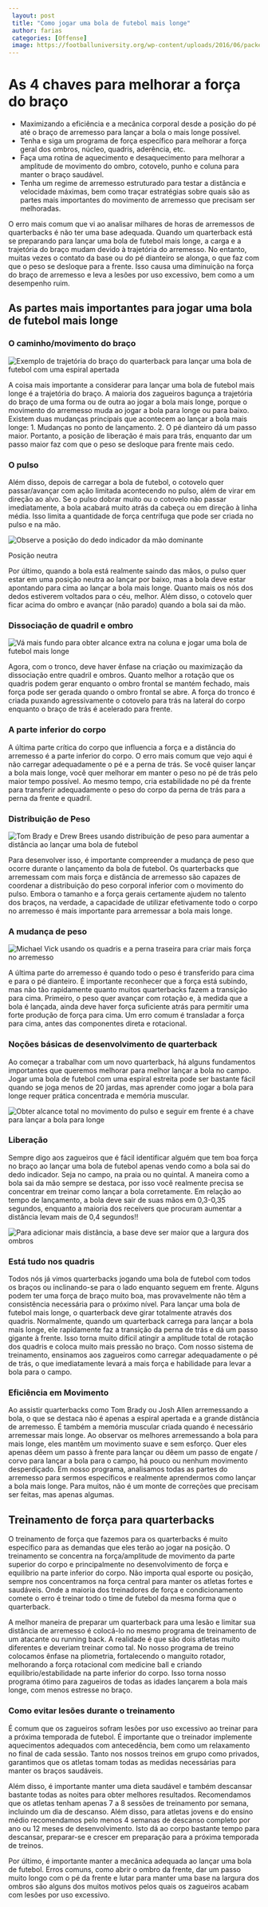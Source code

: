 ```yaml
---   
 layout: post 
 title: "Como jogar uma bola de futebol mais longe" 
 author: farias 
 categories: [Offense] 
 image: https://footballuniversity.org/wp-content/uploads/2016/06/packers20-768x567.jpg  
---   
```


# As 4 chaves para melhorar a força do braço

* Maximizando a eficiência e a mecânica corporal desde a posição do pé até o braço de arremesso para lançar a bola o mais longe possível.
* Tenha e siga um programa de força específico para melhorar a força geral dos ombros, núcleo, quadris, aderência, etc.
* Faça uma rotina de aquecimento e desaquecimento para melhorar a amplitude de movimento do ombro, cotovelo, punho e coluna para manter o braço saudável.
* Tenha um regime de arremesso estruturado para testar a distância e velocidade máximas, bem como traçar estratégias sobre quais são as partes mais importantes do movimento de arremesso que precisam ser melhoradas.

O erro mais comum que vi ao analisar milhares de horas de arremessos de quarterbacks é não ter uma base adequada. Quando um quarterback está se preparando para lançar uma bola de futebol mais longe, a carga e a trajetória do braço mudam devido à trajetória do arremesso. No entanto, muitas vezes o contato da base ou do pé dianteiro se alonga, o que faz com que o peso se desloque para a frente. Isso causa uma diminuição na força do braço de arremesso e leva a lesões por uso excessivo, bem como a um desempenho ruim.

##  As partes mais importantes para jogar uma bola de futebol mais longe 

### O caminho/movimento do braço 

 ![Exemplo de trajetória do braço do quarterback para lançar uma bola de futebol com uma espiral apertada](https://www.performancelabofcalifornia.com/wp-content/uploads/2022/12/how-to-throw-a-football-wrist-1024x549.jpg "Exemplo de trajetória do braço do quarterback para lançar uma bola de futebol com uma espiral apertada") 

A coisa mais importante a considerar para lançar uma bola de futebol mais longe é a trajetória do braço. A maioria dos zagueiros bagunça a trajetória do braço de uma forma ou de outra ao jogar a bola mais longe, porque o movimento do arremesso muda ao jogar a bola para longe ou para baixo. Existem duas mudanças principais que acontecem ao lançar a bola mais longe: 1\. Mudanças no ponto de lançamento. 2\. O pé dianteiro dá um passo maior. Portanto, a posição de liberação é mais para trás, enquanto dar um passo maior faz com que o peso se desloque para frente mais cedo.

### O pulso

Além disso, depois de carregar a bola de futebol, o cotovelo quer passar/avançar com ação limitada acontecendo no pulso, além de virar em direção ao alvo. Se o pulso dobrar muito ou o cotovelo não passar imediatamente, a bola acabará muito atrás da cabeça ou em direção à linha média. Isso limita a quantidade de força centrífuga que pode ser criada no pulso e na mão.

![Observe a posição do dedo indicador da mão dominante](https://www.performancelabofcalifornia.com/wp-content/uploads/2022/12/Patrick-mahomes-slow-motion-throw-1024x166.jpg "Observe a posição do dedo indicador da mão dominante") 

Posição neutra

Por último, quando a bola está realmente saindo das mãos, o pulso quer estar em uma posição neutra ao lançar por baixo, mas a bola deve estar apontando para cima ao lançar a bola mais longe. Quanto mais os nós dos dedos estiverem voltados para o céu, melhor. Além disso, o cotovelo quer ficar acima do ombro e avançar (não parado) quando a bola sai da mão.

### Dissociação de quadril e ombro

 ![Vá mais fundo para obter alcance extra na coluna e jogar uma bola de futebol mais longe](https://www.performancelabofcalifornia.com/wp-content/uploads/2022/12/Hip-And-Shoulder-Disassocation-Example-1.jpg "Vá mais fundo para obter alcance extra na coluna e jogar uma bola de futebol mais longe") 

Agora, com o tronco, deve haver ênfase na criação ou maximização da dissociação entre quadril e ombros. Quanto melhor a rotação que os quadris podem gerar enquanto o ombro frontal se mantém fechado, mais força pode ser gerada quando o ombro frontal se abre. A força do tronco é criada puxando agressivamente o cotovelo para trás na lateral do corpo enquanto o braço de trás é acelerado para frente.

### A parte inferior do corpo

A última parte crítica do corpo que influencia a força e a distância do arremesso é a parte inferior do corpo. O erro mais comum que vejo aqui é não carregar adequadamente o pé e a perna de trás. Se você quiser lançar a bola mais longe, você quer melhorar em manter o peso no pé de trás pelo maior tempo possível. Ao mesmo tempo, cria estabilidade no pé da frente para transferir adequadamente o peso do corpo da perna de trás para a perna da frente e quadril.

### Distribuição de Peso

![Tom Brady e Drew Brees usando distribuição de peso para aumentar a distância ao lançar uma bola de futebol](https://www.performancelabofcalifornia.com/wp-content/uploads/2022/04/Longest-Football-Throw-Weight-Distribution-1.png "Tom Brady e Drew Brees usando distribuição de peso para aumentar a distância ao lançar uma bola de futebol") 

Para desenvolver isso, é importante compreender a mudança de peso que ocorre durante o lançamento da bola de futebol. Os quarterbacks que arremessam com mais força e distância de arremesso são capazes de coordenar a distribuição do peso corporal inferior com o movimento do pulso. Embora o tamanho e a força gerais certamente ajudem no talento dos braços, na verdade, a capacidade de utilizar efetivamente todo o corpo no arremesso é mais importante para arremessar a bola mais longe.

### A mudança de peso

 ![Michael Vick usando os quadris e a perna traseira para criar mais força no arremesso](https://www.performancelabofcalifornia.com/wp-content/uploads/2022/12/Longest-Football-Throw-weight-shift-1.png "Michael Vick usando os quadris e a perna traseira para criar mais força no arremesso") 

A última parte do arremesso é quando todo o peso é transferido para cima e para o pé dianteiro. É importante reconhecer que a força está subindo, mas não tão rapidamente quanto muitos quarterbacks fazem a transição para cima. Primeiro, o peso quer avançar com rotação e, à medida que a bola é lançada, ainda deve haver força suficiente atrás para permitir uma forte produção de força para cima. Um erro comum é transladar a força para cima, antes das componentes direta e rotacional.

### Noções básicas de desenvolvimento de quarterback

Ao começar a trabalhar com um novo quarterback, há alguns fundamentos importantes que queremos melhorar para melhor lançar a bola no campo. Jogar uma bola de futebol com uma espiral estreita pode ser bastante fácil quando se joga menos de 20 jardas, mas aprender como jogar a bola para longe requer prática concentrada e memória muscular.

 ![Obter alcance total no movimento do pulso e seguir em frente é a chave para lançar a bola para longe](https://www.performancelabofcalifornia.com/wp-content/uploads/2022/12/8f9bad04-48dc-445d-8763-0041a97fdc65-1.png "Obter alcance total no movimento do pulso e seguir em frente é a chave para lançar a bola para longe") 

### Liberação

Sempre digo aos zagueiros que é fácil identificar alguém que tem boa força no braço ao lançar uma bola de futebol apenas vendo como a bola sai do dedo indicador. Seja no campo, na praia ou no quintal. A maneira como a bola sai da mão sempre se destaca, por isso você realmente precisa se concentrar em treinar como lançar a bola corretamente. Em relação ao tempo de lançamento, a bola deve sair de suas mãos em 0,3-0,35 segundos, enquanto a maioria dos receivers que procuram aumentar a distância levam mais de 0,4 segundos!!

 ![Para adicionar mais distância, a base deve ser maior que a largura dos ombros](https://www.performancelabofcalifornia.com/wp-content/uploads/2022/11/c2cb0b4b-b796-4b57-b7ca-8ff753ee4deb-1-1024x446.png "Para adicionar mais distância, a base deve ser maior que a largura dos ombros") 

### Está tudo nos quadris

Todos nós já vimos quarterbacks jogando uma bola de futebol com todos os braços ou inclinando-se para o lado enquanto seguem em frente. Alguns podem ter uma força de braço muito boa, mas provavelmente não têm a consistência necessária para o próximo nível. Para lançar uma bola de futebol mais longe, o quarterback deve girar totalmente através dos quadris. Normalmente, quando um quarterback carrega para lançar a bola mais longe, ele rapidamente faz a transição da perna de trás e dá um passo gigante à frente. Isso torna muito difícil atingir a amplitude total de rotação dos quadris e coloca muito mais pressão no braço. Com nosso sistema de treinamento, ensinamos aos zagueiros como carregar adequadamente o pé de trás, o que imediatamente levará a mais força e habilidade para levar a bola para o campo.

### Eficiência em Movimento

Ao assistir quarterbacks como Tom Brady ou Josh Allen arremessando a bola, o que se destaca não é apenas a espiral apertada e a grande distância de arremesso. É também a memória muscular criada quando é necessário arremessar mais longe. Ao observar os melhores arremessando a bola para mais longe, eles mantêm um movimento suave e sem esforço. Quer eles apenas dêem um passo à frente para lançar ou dêem um passo de engate / corvo para lançar a bola para o campo, há pouco ou nenhum movimento desperdiçado. Em nosso programa, analisamos todas as partes do arremesso para sermos específicos e realmente aprendermos como lançar a bola mais longe. Para muitos, não é um monte de correções que precisam ser feitas, mas apenas algumas.

##  Treinamento de força para quarterbacks 

O treinamento de força que fazemos para os quarterbacks é muito específico para as demandas que eles terão ao jogar na posição. O treinamento se concentra na força/amplitude de movimento da parte superior do corpo e principalmente no desenvolvimento de força e equilíbrio na parte inferior do corpo. Não importa qual esporte ou posição, sempre nos concentramos na força central para manter os atletas fortes e saudáveis. Onde a maioria dos treinadores de força e condicionamento comete o erro é treinar todo o time de futebol da mesma forma que o quarterback.

A melhor maneira de preparar um quarterback para uma lesão e limitar sua distância de arremesso é colocá-lo no mesmo programa de treinamento de um atacante ou running back. A realidade é que são dois atletas muito diferentes e deveriam treinar como tal. No nosso programa de treino colocamos ênfase na pliometria, fortalecendo o manguito rotador, melhorando a força rotacional com medicine ball e criando equilíbrio/estabilidade na parte inferior do corpo. Isso torna nosso programa ótimo para zagueiros de todas as idades lançarem a bola mais longe, com menos estresse no braço.

### Como evitar lesões durante o treinamento

É comum que os zagueiros sofram lesões por uso excessivo ao treinar para a próxima temporada de futebol. É importante que o treinador implemente aquecimentos adequados com antecedência, bem como um relaxamento no final de cada sessão. Tanto nos nossos treinos em grupo como privados, garantimos que os atletas tomam todas as medidas necessárias para manter os braços saudáveis.

Além disso, é importante manter uma dieta saudável e também descansar bastante todas as noites para obter melhores resultados. Recomendamos que os atletas tenham apenas 7 a 8 sessões de treinamento por semana, incluindo um dia de descanso. Além disso, para atletas jovens e do ensino médio recomendamos pelo menos 4 semanas de descanso completo por ano ou 12 meses de desenvolvimento. Isto dá ao corpo bastante tempo para descansar, preparar-se e crescer em preparação para a próxima temporada de treinos.

Por último, é importante manter a mecânica adequada ao lançar uma bola de futebol. Erros comuns, como abrir o ombro da frente, dar um passo muito longo com o pé da frente e lutar para manter uma base na largura dos ombros são alguns dos muitos motivos pelos quais os zagueiros acabam com lesões por uso excessivo.
